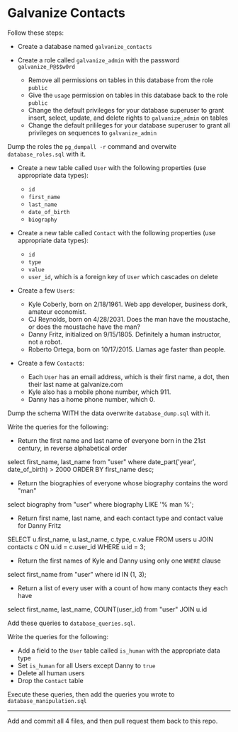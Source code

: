 # Galvanize Contacts

Follow these steps:

- Create a database named `galvanize_contacts`
- Create a role called `galvanize_admin` with the password `galvanize_P@$$w0rd`

  - Remove all permissions on tables in this database from the role `public`
  - Give the `usage` permission on tables in this database back to the role `public`
  - Change the default privileges for your database superuser to grant insert, select, update, and delete rights to `galvanize_admin` on tables
  - Change the default prilileges for your database superuser to grant all privileges on sequences to `galvanize_admin`

Dump the roles the `pg_dumpall -r` command and overwite `database_roles.sql` with it.

- Create a new table called `User` with the following properties (use appropriate data types):

  - `id`
  - `first_name`
  - `last_name`
  - `date_of_birth`
  - `biography`

- Create a new table called `Contact` with the following properties (use appropriate data types):

  - `id`
  - `type`
  - `value`
  - `user_id`, which is a foreign key of `User` which cascades on delete

- Create a few `User`s:

  - Kyle Coberly, born on 2/18/1961\. Web app developer, business dork, amateur economist.
  - CJ Reynolds, born on 4/28/2031\. Does the man have the moustache, or does the moustache have the man?
  - Danny Fritz, initialized on 9/15/1805\. Definitely a human instructor, not a robot.
  - Roberto Ortega, born on 10/17/2015\. Llamas age faster than people.

- Create a few `Contact`s:

  - Each `User` has an email address, which is their first name, a dot, then their last name at galvanize.com
  - Kyle also has a mobile phone number, which 911.
  - Danny has a home phone number, which 0.

Dump the schema WITH the data overwrite `database_dump.sql` with it.

Write the queries for the following:

- Return the first name and last name of everyone born in the 21st century, in reverse alphabetical order

select first_name, last_name from "user" where date_part('year', date_of_birth) > 2000 ORDER BY first_name desc;

- Return the biographies of everyone whose biography contains the word "man"

select biography from "user" where biography LIKE '% man %';

- Return first name, last name, and each contact type and contact value for Danny Fritz

SELECT u.first_name, u.last_name, c.type, c.value FROM users u JOIN contacts c ON u.id = c.user_id WHERE u.id = 3;

- Return the first names of Kyle and Danny using only one `WHERE` clause

select first_name from "user" where id IN (1, 3);

- Return a list of every user with a count of how many contacts they each have

select first_name, last_name, COUNT(user_id) from "user" JOIN u.id

Add these queries to `database_queries.sql`.

Write the queries for the following:

- Add a field to the `User` table called `is_human` with the appropriate data type
- Set `is_human` for all Users except Danny to `true`
- Delete all human users
- Drop the `Contact` table

Execute these queries, then add the queries you wrote to `database_manipulation.sql`

--------------------------------------------------------------------------------

Add and commit all 4 files, and then pull request them back to this repo.
